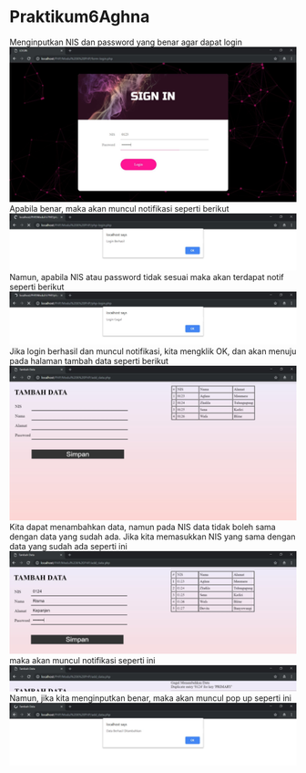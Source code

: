 # Praktikum6Aghna
Menginputkan NIS dan password yang benar agar dapat login
![alt text](https://github.com/aghnaz/Praktikum6Aghna/blob/master/Tugas1.JPG)
Apabila benar, maka akan muncul notifikasi seperti berikut
![alt text](https://github.com/aghnaz/Praktikum6Aghna/blob/master/Tugas2.JPG)
Namun, apabila NIS atau password tidak sesuai maka akan terdapat notif seperti berikut
![alt text](https://github.com/aghnaz/Praktikum6Aghna/blob/master/Tugas4.JPG)
Jika login berhasil dan muncul notifikasi, kita mengklik OK, dan akan menuju pada halaman tambah data seperti berikut
![alt text](https://github.com/aghnaz/Praktikum6Aghna/blob/master/Tugas3.JPG)
Kita dapat menambahkan data, namun pada NIS data tidak boleh sama dengan data yang sudah ada. Jika kita memasukkan NIS yang sama dengan data yang sudah ada seperti ini
![alt text](https://github.com/aghnaz/Praktikum6Aghna/blob/master/Tugas6.JPG)
maka akan muncul notifikasi seperti ini
![alt text](https://github.com/aghnaz/Praktikum6Aghna/blob/master/Tugas7.JPG)
Namun, jika kita menginputkan benar, maka akan muncul pop up seperti ini
![alt text](https://github.com/aghnaz/Praktikum6Aghna/blob/master/Tugas5.JPG)

